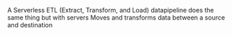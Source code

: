 A Serverless ETL (Extract, Transform, and Load)
	datapipeline does the same thing but with servers
Moves and transforms data between a source and destination

